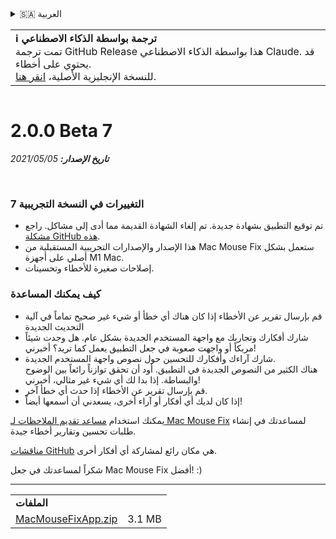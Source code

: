 <details>
<summary>🇸🇦 العربية</summary>

[🇬🇧 English (GitHub)](https://github.com/noah-nuebling/mac-mouse-fix/releases/tag/2.0.0-Beta-7)\
[🇦🇩 Català](https://redirect.macmousefix.com/?target=mmf-release&tag=2.0.0-Beta-7&locale=ca)\
[🇩🇪 Deutsch](https://redirect.macmousefix.com/?target=mmf-release&tag=2.0.0-Beta-7&locale=de)\
[🇪🇸 Español](https://redirect.macmousefix.com/?target=mmf-release&tag=2.0.0-Beta-7&locale=es)\
[🇫🇷 Français](https://redirect.macmousefix.com/?target=mmf-release&tag=2.0.0-Beta-7&locale=fr)\
[🇮🇩 Indonesia](https://redirect.macmousefix.com/?target=mmf-release&tag=2.0.0-Beta-7&locale=id)\
[🇮🇹 Italiano](https://redirect.macmousefix.com/?target=mmf-release&tag=2.0.0-Beta-7&locale=it)\
[🇭🇺 Magyar](https://redirect.macmousefix.com/?target=mmf-release&tag=2.0.0-Beta-7&locale=hu)\
[🇳🇱 Nederlands](https://redirect.macmousefix.com/?target=mmf-release&tag=2.0.0-Beta-7&locale=nl)\
[🇵🇱 Polski](https://redirect.macmousefix.com/?target=mmf-release&tag=2.0.0-Beta-7&locale=pl)\
[🇧🇷 Português (Brasil)](https://redirect.macmousefix.com/?target=mmf-release&tag=2.0.0-Beta-7&locale=pt-BR)\
[🇵🇹 Português (Portugal)](https://redirect.macmousefix.com/?target=mmf-release&tag=2.0.0-Beta-7&locale=pt-PT)\
[🇷🇴 Română](https://redirect.macmousefix.com/?target=mmf-release&tag=2.0.0-Beta-7&locale=ro)\
[🇸🇪 Svenska](https://redirect.macmousefix.com/?target=mmf-release&tag=2.0.0-Beta-7&locale=sv)\
[🇻🇳 Tiếng Việt](https://redirect.macmousefix.com/?target=mmf-release&tag=2.0.0-Beta-7&locale=vi)\
[🇹🇷 Türkçe](https://redirect.macmousefix.com/?target=mmf-release&tag=2.0.0-Beta-7&locale=tr)\
[🇨🇿 Čeština](https://redirect.macmousefix.com/?target=mmf-release&tag=2.0.0-Beta-7&locale=cs)\
[🇬🇷 Ελληνικά](https://redirect.macmousefix.com/?target=mmf-release&tag=2.0.0-Beta-7&locale=el)\
[🇷🇺 Русский](https://redirect.macmousefix.com/?target=mmf-release&tag=2.0.0-Beta-7&locale=ru)\
[🇺🇦 Українська](https://redirect.macmousefix.com/?target=mmf-release&tag=2.0.0-Beta-7&locale=uk)\
[🇮🇱 עברית](https://redirect.macmousefix.com/?target=mmf-release&tag=2.0.0-Beta-7&locale=he)\
**🇸🇦 العربية**\
[🇮🇳 हिन्दी](https://redirect.macmousefix.com/?target=mmf-release&tag=2.0.0-Beta-7&locale=hi)\
[🇹🇭 ไทย](https://redirect.macmousefix.com/?target=mmf-release&tag=2.0.0-Beta-7&locale=th)\
[🇨🇳 中文 (简体)](https://redirect.macmousefix.com/?target=mmf-release&tag=2.0.0-Beta-7&locale=zh-Hans)\
[🇨🇳 中文 (繁體)](https://redirect.macmousefix.com/?target=mmf-release&tag=2.0.0-Beta-7&locale=zh-Hant)\
[🇭🇰 中文（香港)](https://redirect.macmousefix.com/?target=mmf-release&tag=2.0.0-Beta-7&locale=zh-HK)\
[🇯🇵 日本語](https://redirect.macmousefix.com/?target=mmf-release&tag=2.0.0-Beta-7&locale=ja)\
[🇰🇷 한국어](https://redirect.macmousefix.com/?target=mmf-release&tag=2.0.0-Beta-7&locale=ko)\
[Help translate Mac Mouse Fix to different languages!](https://github.com/noah-nuebling/mac-mouse-fix/discussions/731)
</details>
<table align=><td>
<b>ℹ️ ترجمة بواسطة الذكاء الاصطناعي</b><br>
تمت ترجمة GitHub Release هذا بواسطة الذكاء الاصطناعي Claude. قد يحتوي على أخطاء.<br>
للنسخة الإنجليزية الأصلية، <a href="https://github.com/noah-nuebling/mac-mouse-fix/releases/tag/2.0.0-Beta-7">انقر هنا</a>.
</td></table>

<table></table>

# 2.0.0 Beta 7
***تاريخ الإصدار:** 05‏/05‏/2021*

<br>

### التغييرات في النسخة التجريبية 7

- تم توقيع التطبيق بشهادة جديدة. تم إلغاء الشهادة القديمة مما أدى إلى مشاكل. راجع [مشكلة GitHub هذه](https://github.com/noah-nuebling/mac-mouse-fix/issues/95).
- هذا الإصدار والإصدارات التجريبية المستقبلية من Mac Mouse Fix ستعمل بشكل أصلي على أجهزة M1 Mac.
- إصلاحات صغيرة للأخطاء وتحسينات.

### كيف يمكنك المساعدة

- قم بإرسال تقرير عن الأخطاء إذا كان هناك أي خطأ أو شيء غير صحيح تماماً في آلية التحديث الجديدة
- شارك أفكارك وتجاربك مع واجهة المستخدم الجديدة بشكل عام. هل وجدت شيئاً مربكاً أو واجهت صعوبة في جعل التطبيق يعمل كما تريد؟ أخبرني!
- شارك آراءك وأفكارك للتحسين حول نصوص واجهة المستخدم الجديدة.\
   هناك الكثير من النصوص الجديدة في التطبيق. أود أن تحقق توازناً رائعاً بين الوضوح والبساطة. إذا بدا لك أي شيء غير مثالي، أخبرني!
- قم بإرسال تقرير عن الأخطاء إذا حدث أي خطأ آخر.
- إذا كان لديك أي أفكار أو آراء أخرى، يسعدني أن أسمعها أيضاً!

يمكنك استخدام [مساعد تقديم الملاحظات لـ Mac Mouse Fix](https://github.com/noah-nuebling/mac-mouse-fix/issues/new/choose) لمساعدتك في إنشاء طلبات تحسين وتقارير أخطاء جيدة.

[مناقشات GitHub](https://github.com/noah-nuebling/mac-mouse-fix/discussions/82) هي مكان رائع لمشاركة أي أفكار أخرى.

شكراً لمساعدتك في جعل Mac Mouse Fix أفضل! :)

---

<table align="start">
<tr>
    <td colspan=2>
        <b>الملفات</b>
    </td>
</tr>
<tr>
    <td><a href="https://github.com/noah-nuebling/mac-mouse-fix/releases/download/2.0.0-Beta-7/MacMouseFixApp.zip">MacMouseFixApp.zip</a></td>
    <td>3.1 MB</td>
</tr>
</table>